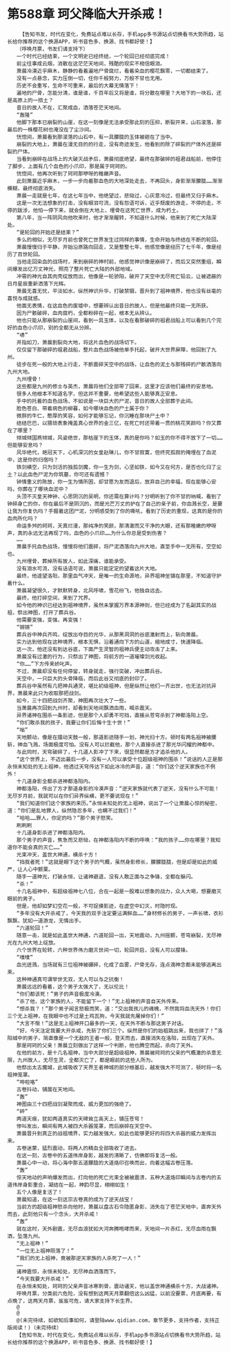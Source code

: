 # 第588章 珂父降临大开杀戒！
        【告知书友，时代在变化，免费站点难以长存，手机app多书源站点切换看书大势所趋，站长给你推荐的这个换源APP，听书音色多、换源、找书都好使！】
       （呼唤月票，书友们请支持下）
       一个时代已经结束，一个文明史已经终结，一个轮回已经彻底完成！
       前尘往事成云烟，消散在这茫茫天地间，残酷的现实不相信眼泪。
       萧晨冷漠近乎麻木，静静的看着遍地尸骨腐烂，看着染血的樱花飘零，一切都结束了。
       没有一点悬念，实力压倒一切，任你千般努力，万般不甘也无用。
       历史不会重写，生命不可重来，最后的大幕无情落下！
       遍地的尸骨，怎能分清，谁是谁，千百年后又将是谁，将分散在哪里？大地下的一块石，还是高原上的一掊土？
       昔日的故人不在，汇聚成血，洒落苍茫天地间。
       “轰隆”
       他脚下那本已崩裂的山崖，在这一刻像是无法承受那此刻的压抑，断裂开来，山石滚落，那最后的一株樱花树也淹没在了尘沙间。
       恍惚间，萧晨看到那滚落的山石中，有一具朦胧的玉体被砸在了当中。
       崩裂的大地上，萧晨在漫无目的的行走，没有奇迹发生，他看到的除了碎裂的尸体外还是碎裂的尸体。
       当看到崩碎在战场上的大破灭战矛后，萧晨彻底绝望，最终在那破碎的祖君战船前，他停住了脚步，上面有几个血色的小爪印，那是属于珂珂的。
       恍惚间，他再次听到了珂珂那咿呀的稚嫩声音。
       此刻萧晨近乎麻木，一步一步向着那血色的大地深处走去，不再回头，身影渐渐朦胧……渐渐模糊，最终彻底消失。
       萧晨一走就是七年，在这七年当中，他绝望过，悲恸过，心灰意冷过，但最终又归于麻木。
       这是一次无法想象的打击，没有眼泪可流，没有怨语可诉，近乎颓废的游走，不停的走，不停的跋涉，他怕一停下来，就会倒在大地上，埋骨在这死亡世界，成为朽土。
       第八年，当一阵阴风向他吹来时，他才渐渐醒转，不知道什么时候，他来到了死亡大陆深处。
       “是轮回的开始还是结束？”
       多么的相似，无尽岁月前也曾死亡世界发生过同样的事情，生命开始与终结在不断的轮回。
       萧晨慢慢归于平静，开始沿原路向回走，又是整整七年，他感觉像是经历了七千年，像是经历了百世轮回。
       当他走回染血的战场时，来到崩碎的神村前，他感觉神识像是崩碎了，而后又突然重组，瞬间爆发出亿万丈神光，照亮了整片死亡大陆的外部地域。
       冲霄的神光自其肉壳绽放而出，他像是一轮骄阳，破开了天空中无尽死亡铅云，让被遮蔽的日月星辰重新洒落下光辉。
       萧晨无喜无忧，平淡如水，纵然神识升华，打破禁锢，晋升到了祖神境界，他也没有丝毫的喜悦与成就感。
       他面无表情，在这血色的废墟中，想要辨认出昔日的故人，但是他最终只能一无所获。
       因为尸骸破碎，血肉腐朽，全都粉碎在一起，根本无从辨认。
       他也只能从那崩裂的山崖间，看到一具玉体，以及在看那破碎的祖君战船上可以看到几个完好的血色小爪印，别的全都无从分辨。
       “哧”
       并指如刀，萧晨割裂向大地，将这片血色的战场切下。
       仅仅留下那破碎的祖君战船，整片血色战场被他单手托起，破开大世界屏障，他回到了九州。
       徒步在死一般的大地上行走，不断震碎天空中的战场，让血色的泥土与那残碎的尸骸洒落向九州大地。
       九州埋骨！
       这些都是九州的修士与英杰，萧晨将他们全部带了回来，这里才应该他们最终的安息地。
       很多人他根本不知道名字，但这并不重要，他希望这些人能够真正安息。
       手中的托着的血色战场，不如说是一块巨大的尸泥，昔日的故人全部葬于此间。
       脸色苍白、带着病色的柳暮，如今哪块血色的尸土属于你？
       微胖的牛仁，憨厚的笑容，如何才能够忘记，你沉睡在那块尸土中？
       结结巴巴，以猥琐表象掩盖真心世界的金三亿，在死亡时还带着一贯的桃花笑颜吗？你又葬在了哪里？
       倾城倾国燕倾城，风姿绝世，那枯崖下的玉体，真的是你吗？如玉的你不得不放下了一切……但能够安息吗？
       风华绝代，艳冠天下，心机深沉的女皇赵琳儿，你不甘寂寞，但终究孤寂的掩埋在了血泥中，这是你的归宿吗？
       铁剑横空，只为剑活的独孤剑魔，你一生为剑，心坚如铁，如今又在何方，是否也化归了尘土？以此血色尸泥为你筑墓，你可还有遗憾？
       钟情重义的陈放，你一生为情所困，却甘愿为友而退后，放弃自己的幸福，现在能够心安吗，你葬在了哪块血泥中？
       头顶不灭皇天神钟，心思阴沉的吴明，你还需在算计吗？分明听到了你不甘的呐喊，看到了钟碎身亡的你，你在最后不是阴沉的，而是光芒万丈的护在了自己的亲子前，你血溅长空，是要让我为你复仇吗？手握着这团尸泥，分明感受到了你的嘶吼，看到了历史的重现，这真的是你的血肉所化吗？
       命运多舛的珂珂，天真烂漫，那纯净的笑颜，那清澈而又干净的大眼，还有那稚嫩的咿呀声，真的永远无法再现了吗，血色的小爪印……为什么你总是受到伤害？
       ……
       萧晨手托血色战场，慢慢将他们震碎，将尸泥洒落向九州大地，直至手中一无所有，空空如也。
       九州埋骨，葬掉所有故人，如此深痛，谁能承受。
       没有泪水可流，没有话语可说，萧晨只能定定的望着这片大地。
       最终，他遥望洛阳，那里血气冲天，是唯一的生命源地，异界祖神坐镇在那里，不知道守护着什么。
       萧晨凝望很久，才默默转身，北风呼啸，雪花纷飞，他独自远去。
       最终，他打碎空间，来到了咒界。
       如今他的神识已经达到祖神境界，虽然未掌握万界本源神则，但已经成为了名副其实的战祖，祭出神图，打开了葬兵谷。
       他需要变强，变强，再变强！
       “锵锵”
       葬兵谷中神兵齐鸣，绽放出夺目的光华，从那黑洞洞的谷底激射而上，斩向萧晨。
       实力达到他现在这种境界，根本无惧，沿着通向下方的山道，缩地成寸，快速降临。
       这一次，他还没有到达谷底，下面产生灵智的祖神兵便主动攻击了上来。
       萧晨没有过激的行为，只祭出了神图，将前方的一道璀璨剑光收起。
       “你……”下方传来娇叱声。
       不过，萧晨却没有任何停留，转身就走，强行突破，冲出葬兵谷。
       天空中，一只巨大的头骨降临，而后此谷又彻底的封印了。
       葬兵谷中虽然有几把神兵通灵，堪比初级祖神，但是纵然让他们一齐出世，也无法对抗异界，萧晨来此只为收取那把战剑。
       如今，三十四把战剑齐聚，神图再次壮大了一些。
       当萧晨再次回到九州时，却看到天地间飘洒血雨，喊杀震天。
       异界诸神在围杀一条影迹，但是那个人却勇不可挡，直接从苍穹杀到了神都洛阳上空。
       “你们敢杀我的孩子，我要让你们后悔十生十世！”
       “嗡”
       天地颤动，像是在擂动天鼓一般，那道影迹随手一划，神光扫十方。顿时有两名祖神被腰斩，神血飞溅，场面极度可怕。没有人可以拦截他，那个人直接杀进了那光华闪耀的神都中。
       与此同时，天穹破碎了，十几道人影冲了下来，很显然都是方才追杀他的人。
       “这个世界上，不迈出最后一步，没有一人可以承受十位超级祖神的围杀！”说话的人正是那永恒未知处的无上祖神，他透过天穹传达下如此冰冷的声音，道：“你们这个逆天家族也不例外！
       十几道身影全都杀进神都洛阳内。
       神都洛阳，传出了方才那道身影的冷漠声音：“逆天家族就代表了逆天，没有什么不可能！无尽岁月前，我就可以在你们异界纵横，更不要说现在！”
       “我们知道你们这个家族的来历。”永恒未知处的无上祖神，说出了一个让萧晨心惊的秘密，道：“你们是乱地罪人，纵然隐忍多年，也瞒不过我们！”
       “哈哈……罪人，你定的吗？”那个男子怒笑。
       刷刷刷
       十几道身影杀进了神都洛阳内。
       那个男子的声音，焦急而又悲恸，在神都洛阳内不断的呼唤：“我的孩子……你在哪里？我知道你不能会真的灭亡……”
       光束冲天，盖世大神通，横杀十方！
       “挡我者死！”这就是眼下这个男子的气概，虽然身影修长，朦朦胧胧，但是却是如此的威严，让人心中颤栗。
       随手一道神光，打破永恒，让诸神避退，没有人敢正面与之争锋，全都在躲闪。
       “杀！”
       十几名祖神中，有超级祖神七八位，合在一起是一股难以想象的战力，众人大喝，想要磨灭眼前的男子。
       但是，他却如梦幻空花一般，不可捉摸影迹，在虚空中幻灭，时隐时现。
       “多年没有大开杀戒了，今天我的双手注定要沾满鲜血……”身材修长的男子，一声长啸，衣衫飘飘，犹如一道游龙，无情出手。
       “六道轮回！”
       随意一击，就是如此盖世大神通，六道轮回一出，天地震动，九州摇颤，苍穹崩裂，无尽神光在九州大地上绽放。
       六个世界在轮转，六种世界伟力磨灭世间一切，轮回开启，没有人可以撄锋。
       “噗噗”
       血光迸溅，当场就有三位祖神被碾碎，化成了血雾，尸骨无存，连点滴神念都未能够逃离出来。
       这种神通真可谓举世无双，无人可以与之抗衡！
       萧晨远远的看着，这个男子太强大了，无以伦比！
       “你们都该死！”男子的声音极度冷漠。
       “杀了他，这个家族的人，不能留下一个！”无上祖神的声音自天外传来。
       “想杀我？！”那个男子闻言怒极而笑，道：“交出我孩儿的魂魄，不然我将血洗天外！你们三个无上祖神，在我眼中也不过是土鸡瓦狗，今天我就先屠掉你们！”
       “大言不惭！”这是无上祖神开口最多的一天，在天外不断与那这男子对话。
       “好，今天注定我要大开杀戒，先斩了你们三个。纵然是你们的始祖跳出来，我也拼了！”洛阳城中的男子，简直像是一个无敌的王者一般，登天而去，直接消失在洛阳，出现在了天外。
       那是珂珂的父亲！萧晨立刻做出了这样一个判断，他也腾空而起，杀向了天外。
       在他的前方，是十几名祖神，当中大部分是超级祖神，萧晨被珂珂的父亲的气概激的杀意无限，九州故人，无尽生灵，全都灭亡了，都是眼前的这些人所为。
       他祭出太古魔城，此城吸收了天界王者神城的部分根基后，越发强大不可测了，顿时将一名祖神笼罩。
       “哗啦咯”
       古卷抖动，铺展在天地间。
       “轰”
       神图由三十四把战剑凝聚而成，威力更加的强绝了。
       “砰”
       两道天痕，犹如两道真实的天碑耸立高天上，镇压苍穹！
       惨叫发出，瞬间有两人被四大杀器笼罩，而后崩碎在天空中。
       萧晨晋升到真正的战祖境界，实力越发强大，如此也能够更好的将四大杀器的威力发挥出来。
       古卷迷蒙，猛烈震动，将两人的精血全部吸收了进去。
       在这一刻，古卷中的五道伟岸身影，越发的清晰了，仿佛即将复活一般。
       萧晨心中一动，将心海中那五道朦胧的大道烙印召唤而出，向着这幅古卷压落。
       “轰”
       惊天地动的声响爆发而出，打向他的死亡光束全被被震溃，五种大道烙印瞬间与古卷内的五道伟岸身影重合，凝结在一起，神韵尽显，栩栩如生！
       五个人像是复活了！
       萧晨知道，在这一刻这宗古卷真的成为了逆天战宝！
       当前方的超级祖神怒杀向他时，萧晨以盘古石令隐匿身影，消失在了苍茫天地中，直奔天外而去，此刻他只有一个念头，大开杀戒！
       “轰”
       就在这时，天外剧震，无尽血浪犹如大河奔腾咆哮而来，天地间一片赤红，无尽血雨在飘洒，坠落九州。
       “无上祖神！”
       “一位无上祖神陨落了！”
       “我们的无上祖神，竟被那逆天家族的人杀死了一人！”
       ……
       诸神震惊，永恒未知处，无尽神血洒落而下。
       “今天我要大开杀戒！”
       在永恒未知处，珂珂的父亲声音冰寒刺骨，震动诸天，他以盖世神通横杀十方，大战诸神。
       呼唤月票，分类前六危险，没有想到这两天月票翻倍这么凶猛，以前没要票，月底再要，有点晚了，这两天月票，岌岌可危，请大家支持下长生界。
       @
       @
       @(未完待续，如欲知后事如何，请登陆www.qidian.com，章节更多，支持作者，支持正版阅读！)（未完待续）
       【告知书友，时代在变化，免费站点难以长存，手机app多书源站点切换看书大势所趋，站长给你推荐的这个换源APP，听书音色多、换源、找书都好使！】